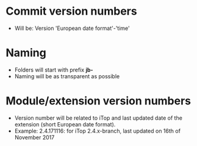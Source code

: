 # Commit version numbers
* Will be: Version 'European date format'-'time'

# Naming
* Folders will start with prefix **jb-**
* Naming will be as transparent as possible

# Module/extension version numbers
* Version number will be related to iTop and last updated date of the extension (short European date format).
* Example: 2.4.171116: for iTop 2.4.x-branch, last updated on 16th of November 2017
